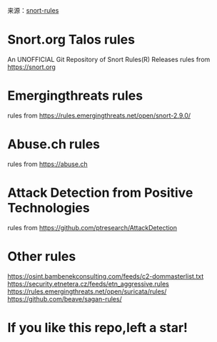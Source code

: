 来源：[snort-rules](https://github.com/codecat007/snort-rules)

Snort.org Talos rules
==========

An UNOFFICIAL Git Repository of Snort Rules(R) Releases 
rules from https://snort.org

Emergingthreats rules
==========
rules from https://rules.emergingthreats.net/open/snort-2.9.0/

Abuse.ch rules
==========
rules from https://abuse.ch

Attack Detection from Positive Technologies
==========
rules from https://github.com/ptresearch/AttackDetection

Other rules
==========
https://osint.bambenekconsulting.com/feeds/c2-dommasterlist.txt  
https://security.etnetera.cz/feeds/etn_aggressive.rules  
https://rules.emergingthreats.net/open/suricata/rules/  
https://github.com/beave/sagan-rules/  

If you like this repo,left a star!
==========
